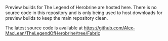 Preview builds for The Legend of Herobrine are hosted here. There is no source code in this repository and is only being used to host downloads for preview builds to keep the main repository clean.

The latest source code is available at https://github.com/Alex-MacLean/TheLegendOfHerobrine/tree/Fabric
